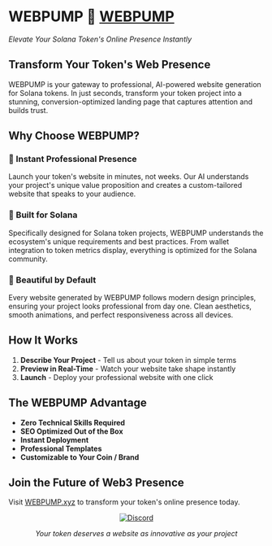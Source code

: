 # WEBPUMP 🚀 [WEBPUMP](https://webpump.xyz)
*Elevate Your Solana Token's Online Presence Instantly*

## Transform Your Token's Web Presence

WEBPUMP is your gateway to professional, AI-powered website generation for Solana tokens. In just seconds, transform your token project into a stunning, conversion-optimized landing page that captures attention and builds trust.

## Why Choose WEBPUMP?

### 🎯 Instant Professional Presence
Launch your token's website in minutes, not weeks. Our AI understands your project's unique value proposition and creates a custom-tailored website that speaks to your audience.

### 💎 Built for Solana
Specifically designed for Solana token projects, WEBPUMP understands the ecosystem's unique requirements and best practices. From wallet integration to token metrics display, everything is optimized for the Solana community.

### 🎨 Beautiful by Default
Every website generated by WEBPUMP follows modern design principles, ensuring your project looks professional from day one. Clean aesthetics, smooth animations, and perfect responsiveness across all devices.

## How It Works

1. **Describe Your Project** - Tell us about your token in simple terms
2. **Preview in Real-Time** - Watch your website take shape instantly
3. **Launch** - Deploy your professional website with one click

## The WEBPUMP Advantage

- **Zero Technical Skills Required**
- **SEO Optimized Out of the Box**
- **Instant Deployment**
- **Professional Templates**
- **Customizable to Your Coin / Brand**

## Join the Future of Web3 Presence

Visit [WEBPUMP.xyz](https://webpump.xyz) to transform your token's online presence today.

<div align="center">
  
  [![Discord](https://img.shields.io/badge/Discord-Join-7289DA?style=for-the-badge&logo=discord)]( https://discord.gg/PBenfpszJQ)

  *Your token deserves a website as innovative as your project*
</div>
